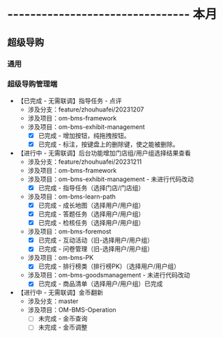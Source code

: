 # -------------------------------- 本月

## 超级导购
### 通用
### 超级导购管理端
* 【已完成 - 无需联调】指导任务 - 点评
  - 涉及分支：feature/zhouhuafei/20231207
  - 涉及项目：om-bms-framework
  - 涉及项目：om-bms-exhibit-management
    - [x] 已完成 - 增加按钮，纯拖拽按钮。
    - [x] 已完成 - 标注，按键盘上的删除键，使之能被删除。
* 【进行中 - 无需联调】后台功能增加门店组/用户组选择结果查看
  - 涉及分支：feature/zhouhuafei/20231211
  - 涉及项目：om-bms-framework
  - 涉及项目：om-bms-exhibit-management - 未进行代码改动
    - [x] 已完成 - 指导任务（选择门店/门店组）
  - 涉及项目：om-bms-learn-path
    - [x] 已完成 - 成长地图（选择用户/用户组）
    - [x] 已完成 - 答题任务（选择用户/用户组）
    - [x] 已完成 - 检核任务（选择用户/用户组）
  - 涉及项目：om-bms-foremost
    - [x] 已完成 - 互动活动（旧-选择用户/用户组）
    - [x] 已完成 - 问卷管理（旧-选择用户/用户组）
  - 涉及项目：om-bms-PK
    - [x] 已完成 - 排行榜类（排行榜PK）（选择用户/用户组）
  - 涉及项目：om-bms-goodsmanagement - 未进行代码改动
    - [x] 已完成 - 商品清单（选择用户/用户组）已完成
* 【进行中 - 无需联调】金币翻新
  - 涉及分支：master
  - 涉及项目：OM-BMS-Operation
    - [ ] 未完成 - 金币查询
    - [ ] 未完成 - 金币调整
